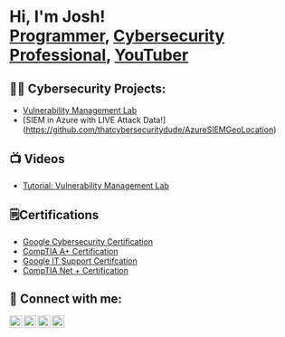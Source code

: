 <h1>Hi, I'm Josh! <br/><a href="https://github.com/thatcybersecuritydude">Programmer</a>, <a href="https://www.linkedin.com/in/thatcybersecuritydude/">Cybersecurity Professional</a>, <a href="https://www.youtube.com/">YouTuber</a></h1>

<h2>👨‍💻 Cybersecurity Projects:</h2>


  - [Vulnerability Management Lab](https://github.com/thatcybersecuritydude/vulnerability-management-lab-)
  - [SIEM in Azure with LIVE Attack Data!] (https://github.com/thatcybersecuritydude/AzureSIEMGeoLocation)



<h2>📺 Videos</h2>

  - [Tutorial: Vulnerability Management Lab](https://github.com/thatcybersecuritydude/LABURL)


<h2>🗒️Certifications </h2>

  - [Google Cybersecurity Certification](https://www.coursera.org/account/accomplishments/ENTERTHECERTHERE)
  - [CompTIA A+ Certification](https://www.credly.com/badges/433f78aa-6043-489a-944a-7add60a10842/public_url)
  - [Google IT Support Certifcation](https://www.coursera.org/account/accomplishments/specialization/certificate/78SAFRMF42MC)
  - [CompTIA Net + Certification](https://credly.com/badges/ENTERTHECERTHERE)


<h2> 🤳 Connect with me:</h2>

[<img align="left" alt="JoshMadakor | YouTube" width="22px" src="https://cdn.jsdelivr.net/npm/simple-icons@v3/icons/youtube.svg" />][youtube]
[<img align="left" alt="JoshMadakor | Twitter" width="22px" src="https://cdn.jsdelivr.net/npm/simple-icons@v3/icons/twitter.svg" />][twitter]
[<img align="left" alt="JoshMadakor | LinkedIn" width="22px" src="https://cdn.jsdelivr.net/npm/simple-icons@v3/icons/linkedin.svg" />][linkedin]
[<img align="left" alt="JoshMadakor | Instagram" width="22px" src="https://cdn.jsdelivr.net/npm/simple-icons@v3/icons/instagram.svg" />][instagram]

[twitter]: https://twitter.com/
[youtube]: https://www.youtube.com/
[instagram]: https://www.instagram.com/
[linkedin]: https://linkedin.com/in/thatcybersecuritydude

<!--
**joshmadakor1/joshmadakor1** is a ✨ _special_ ✨ repository because its `README.md` (this file) appears on your GitHub profile.

Here are some ideas to get you started:

- 🔭 I’m currently working on ...
- 🌱 I’m currently learning ...
- 👯 I’m looking to collaborate on ...
- 🤔 I’m looking for help with ...
- 💬 Ask me about ...
- 📫 How to reach me: ...
- 😄 Pronouns: ...
- ⚡ Fun fact: ...
-->
